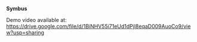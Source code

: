 **Symbus**

Demo video available at: <br>
https://drive.google.com/file/d/1BiNHV55i71eUd1dPjl8eqaD009AuoCo9/view?usp=sharing
